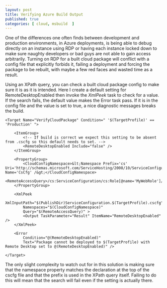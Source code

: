 ```yaml
---
layout: post
title: Verifying Azure Build Output
published: true 
categories: [ cloud, msbuild  ]
---
```


One of the differences one often finds between development and production environments, in Azure deployments, 
is being able to debug directly on an instance using RDP or having each instance locked down to make sure 
naughty developers or bad guys are not able to gain access arbitrarily. Turning on RDP for a built cloud package 
will conflict with a config file that explicitly forbids it, failing a deployment and forcing the package to be 
rebuilt, with maybe a few red faces and wasted time as a result.

Using an XPath query, you can check a built cloud package config to make sure it is as it is intended. Here I 
create a default setting for RemoteDesktopEnabled then invoke the *XmlPeek* task to check for a value. If 
the search fails, the default value makes the Error task pass. If it is in the config file and the value is 
set to true, a nice diagnostic messages breaks the build.

    
    <Target Name="VerifyCloudPackage" Condition=" '$(TargetProfile)' == 'Production' ">

		<ItemGroup>
			<!-- If build is correct we expect this setting to be absent from .cscfg so this default needs to set. -->
			<RemoteDesktopEnabled Include="false" />
		</ItemGroup>

		<PropertyGroup>
			<CloudConfigNamespace>&lt;Namespace Prefix='cs' Uri='http://schemas.microsoft.com/ServiceHosting/2008/10/ServiceConfiguration' Name='CsCfg' /&gt;</CloudConfigNamespace>
			<RemoteAccessQuery>/cs:ServiceConfiguration/cs:Role[@name='MyWebRole']/cs:ConfigurationSettings/cs:Setting[@name='Microsoft.WindowsAzure.Plugins.RemoteAccess.Enabled']/@value</RemoteAccessQuery>
		</PropertyGroup>

		<XmlPeek
			XmlInputPath="$(PublishDir)ServiceConfiguration.$(TargetProfile).cscfg"
			Namespaces="$(CloudConfigNamespace)"
			Query="$(RemoteAccessQuery)" >
			<Output TaskParameter="Result" ItemName="RemoteDesktopEnabled" />
		</XmlPeek>

		<Error
			Condition="@(RemoteDesktopEnabled)"
			Text="Package cannot be deployed to $(TargetProfile) with Remote Desktop set to @(RemoteDesktopEnabled)" />

	</Target>
        
           
The only slight complexity to watch out for in this solution is making sure that the namespace property matches the 
declaration at the top of the cscfg file and that the prefix is used in the XPath query itself. Failing to do this will 
mean that the search will fail even if the setting is actually there.
   